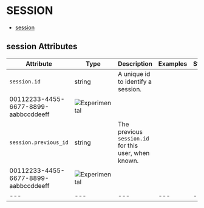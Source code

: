 
<!--- Hugo front matter used to generate the website version of this page:
--->

# SESSION

- [session](#session)


## session Attributes

| Attribute  | Type | Description  | Examples  | Stability |
|---|---|---|---|---|
| `session.id` |  string | A unique id to identify a session.  | 
00112233-4455-6677-8899-aabbccddeeff | ![Experimental](https://img.shields.io/badge/-experimental-blue) |
| `session.previous_id` |  string | The previous `session.id` for this user, when known.  | 
00112233-4455-6677-8899-aabbccddeeff | ![Experimental](https://img.shields.io/badge/-experimental-blue) |
|---|---|---|---|---|


